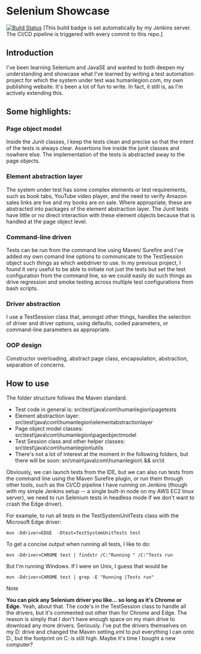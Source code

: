 # Selenium Showcase

[![Build Status](http://13.53.170.81:8080/buildStatus/icon?job=selenium-maven)](http://13.53.170.81:8080/job/selenium-maven/)  [This build badge is set automatically by my Jenkins server. The CI/CD pipeline is triggered with every commit to this repo.]

## Introduction
I've been learning Selenium and JavaSE and wanted to both deepen my understanding and showcase what I've learned by writing a test automation project for which the system under test was humanlegion.com, my own publishing website. It's been a lot of fun to write. In fact, it still is, as I'm actively extending this.

## Some highlights:

### Page object model
Inside the Junit classes, I keep the tests clean and precise so that the intent of the tests is always clear. Assertions live inside the junit classes and nowhere else. The implementation of the tests is abstracted away to the page objects.

### Element abstraction layer 
The system under test has some complex elements or test requirements, such as book tabs, YouTube video player, and the need to verify Amazon sales links are live and my books are on sale. Where appropriate, these are abstracted into packages of the element abstraction layer. The Junit tests have little or no direct interaction with these element objects because that is handled at the page object level.

### Command-line driven
Tests can be run from the command line using Maven/ Surefire and I've added my own comand line options to communicate to the TestSession object such things as which webdriver to use. In my previous project, I found it very useful to be able to initiate not just the tests but set the test configuration from the command line, so we could easily do such things as drive regression and smoke testing across multiple test configurations from bash scripts.

### Driver abstraction
I use a TestSession class that, amongst other things, handles the selection of driver and driver options, using defaults, coded parameters, or command-line parameters as appropriate.

### OOP design 
Constructor overloading, abstract page class, encapsulation, abstraction, separation of concerns.

## How to use
The folder structure follows the Maven standard. 
- Test code in general is: src\test\java\com\humanlegion\pagetests
- Element abstraction layer: src\test\java\com\humanlegion\elementabstractionlayer
- Page object model classes: src\test\java\com\humanlegion\pageobjectmodel
- Test Session class and other helper classes: src\test\java\com\humanlegion\utils
- There's not a lot of interest at the moment in the following folders, but there will be soon: src\main\java\com\humanlegion\ && src\it

Obviously, we can launch tests from the IDE, but we can also run tests from the command line using the Maven Surefire plugin, or run them through other tools, such as the CI/CD pipeline I have running on Jenkins (though with my simple Jenkins setup -- a single built-in node on my AWS EC2 linux server), we need to run Selenium tests in headless mode if we don't want to crash the Edge driver).

For example, to run all tests in the TestSystemUnitTests class with the Microsoft Edge driver:

```
mvn -Ddriver=EDGE  -Dtest=TestSystemUnitTests test
```

To get a concise output when running all tests, I like to do:
```
mvn -Ddriver=CHROME test | findstr /C:"Running " /C:"Tests run

```

But I'm running Windows. If I were on Unix, I guess that would be

```
mvn -Ddriver=CHROME test | grep -E "Running |Tests run"
```

> [!NOTE]
> **You can pick any Selenium driver you like... so long as it's Chrome or Edge.**
> Yeah, about that. The code's in the TestSession class to handle all the drivers, but it's commented out other than for Chrome and Edge. The reason is simply that I don't have enough space on my main drive to download any more drivers.
> Seriously. I've put the drivers themselves on my D: drive and changed the Maven setting.xml to put everything I can onto D:, but the footprint on C: is still high. Maybe it's time I bought a new computer?



